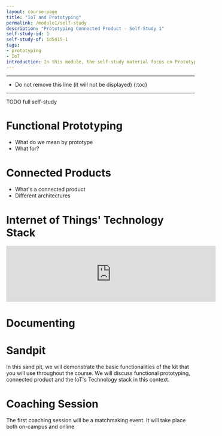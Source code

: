 ```yaml
---
layout: course-page
title: "IoT and Prototyping"
permalink: /module1/self-study
description: "Prototyping Connected Product - Self-Study 1"
self-study-id: 1
self-study-of: id5415-1
tags:
- prototyping
- IoT
introduction: In this module, the self-study material focus on Prototyping and the Internet of Things' technology stack. We explore the purpose of a functional prototype, in close connection to feasibility testing. Then, we look at connected products, their main characteristics and why they often require a (partially) functional prototype. Finally, we introduce the concept of the Internet of Things (IoT), the technology backbone of connected products.
---
```


---

* Do not remove this line (it will not be displayed)
{:toc}

---

TODO full self-study

# Functional Prototyping

* What do we mean by prototype
* What for?

# Connected Products

* What's a connected product
* Different architectures

# Internet of Things' Technology Stack

<iframe width="560" src="https://www.youtube.com/embed/kSxxUuC8njY" frameborder="0" allow="accelerometer; autoplay; encrypted-media; gyroscope; picture-in-picture" allowfullscreen></iframe>

# Documenting


# Sandpit

In this sand pit, we will demonstrate the basic functionalities of the kit that you will use throughout the course. We will discuss functional prototyping, connected product and the IoT's Technology stack in this context.

# Coaching Session

The first coaching session will be a matchmaking event. It will take place both on-campus and online